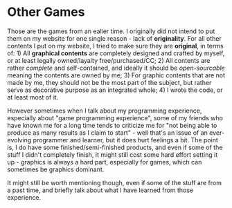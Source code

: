 # Other Games

Those are the games from an ealier time. I originally did not intend to put them on my website for one single reason - lack of **originality**. For all other contents I put on my website, I tried to make sure they are **original**, in terms of: 1) All **graphical contents** are completely designed and crafted by myself, or at least legally owned/layalty free/purchased/CC; 2) All contents are rather *complete* and self-contained, and ideally it should be *open-sourcable* meaning the contents are owned by me; 3) For graphic contents that are not made by me, they should not be the most part of the subject, but rather serve as decorative purpose as an integrated whole; 4) I wrote the code, or at least most of it.

However sometimes when I talk about my programming experience, especially about "game programming experience", some of my friends who have known me for a long time tends to criticize me for "not being able to produce as many results as I claim to start" - well that's an issue of an ever-evolving programmer and learner, but it does hurt feelings a bit. The point is, I do have some finished/semi-finished products, and even if some of the stuff I didn't completely finish, it might still cost some hard effort setting it up - graphics is always a hard part, especially for games, which can sometimes be graphics dominant.

It might still be worth mentioning though, even if some of the stuff are from a past time, and briefly talk about what I have learned from those experience.

## 